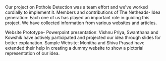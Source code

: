 Our project on Pothole Detection was a team effort and we've worked cordially to 
implement it. 
 Members and contributions of The Netheads-
 Idea generation:
  Each one of us has played an important role in guiding this project. We have 
  collected information from various websites and articles.
  
 Website Prototype-
  Powerpoint presentation: 
        Vishnu Priya, Swanthana and Kowshik have actively participated and 
        projected our idea through slides for better explanation. 
 Sample Website:
        Monitha and Shiva Prasad have extended their help in creating a dummy 
        website to show a pictorial representation of our idea.